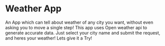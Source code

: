 # Weather App
An App which can tell about weather of any city you want, without even asking you to move a single step!
This app uses Open weather api to generate accurate data.
Just select your city name and submit the request, and heres your weather!
Lets give it a Try!
